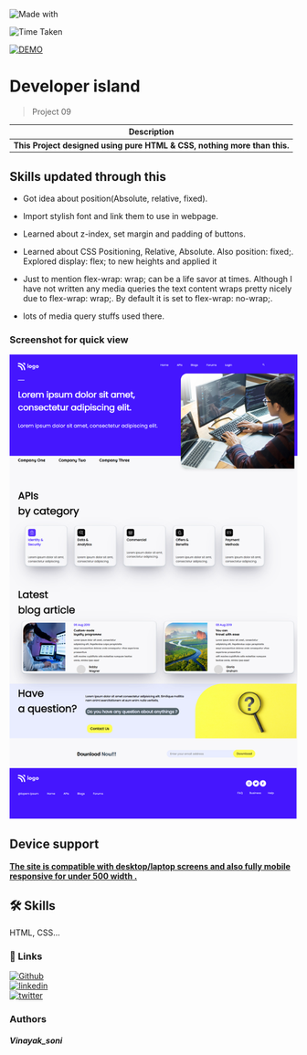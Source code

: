 

![Made with](https://img.shields.io/badge/MADE_WITH-HTML_&_CSS-green.svg)

![Time Taken](https://img.shields.io/badge/TIME_TAKEN-04h:00m:00s-blue.svg)

[![DEMO](https://img.shields.io/badge/SEE_DEMO-view-red.svg)](https://pro-09-developer-landing-page.netlify.app/)

# Developer island

> Project 09

|**Description**|
|-----------|
|**This Project  designed using pure HTML & CSS, nothing more than this.**  |

## Skills updated through this

- Got idea about position(Absolute, relative, fixed).  
- Import stylish font and link them to use in webpage.  
- Learned about z-index, set margin and padding of buttons.
- Learned about CSS Positioning, Relative, Absolute. Also position: fixed;. Explored display: flex; to new heights and applied it 
- Just to mention flex-wrap: wrap; can be a life savor at times. Although I have not written any media queries the text content wraps pretty nicely due to flex-wrap: wrap;. By default it is set to flex-wrap: no-wrap;.

- lots of media query stuffs used there.

### Screenshot for quick view
![outpt image](./output%20img.png)


## Device support 
<ins>**The site is compatible with desktop/laptop screens and also fully mobile responsive for under 500 width .**</ins>

## 🛠 Skills
HTML, CSS...





### 🔗 Links
[![Github](https://img.shields.io/badge/my_github-000?style=for-the-badge&logo=ko-fi&logoColor=white)](https://github.com/sonivina1001)  
[![linkedin](https://img.shields.io/badge/linkedin-0A66C2?style=for-the-badge&logo=linkedin&logoColor=white)](https://www.linkedin.com/in/vinayaksoni843847196/)  
[![twitter](https://img.shields.io/badge/twitter-1DA1F2?style=for-the-badge&logo=twitter&logoColor=white)](https://twitter.com/Vinayak27836748)




### Authors

##### Vinayak_soni













